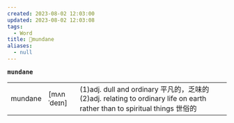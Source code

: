 ```yaml
---
created: 2023-08-02 12:03:00
updated: 2023-08-02 12:03:08
tags:
  - Word
title: 📖mundane
aliases:
  - null
---
```


<pre><strong>mundane</strong></pre>
|   |   |   |
|---|---|---|
|mundane|[mʌnˈdeɪn]|(1)adj. dull and ordinary 平凡的，乏味的(2)adj. relating to ordinary life on earth rather than to spiritual things 世俗的|
